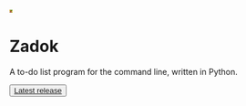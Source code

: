 <img src="zadok.svg" width="5"></img> <h1>Zadok</h1>
A to-do list program for the command line, written in Python.

<button><a href="https://github.com/forgenst/zadok/releases/download/v0.1-alpha/zadok-setup.exe">Latest release</a></button>
